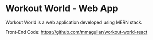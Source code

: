 # Workout World - Web App
Workout World is a web application developed using MERN stack.

Front-End Code: https://github.com/mmaguilar/workout-world-react

